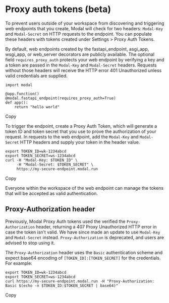 # Proxy auth tokens (beta)

To prevent users outside of your workspace from discovering and triggering web
endpoints that you create, Modal will check for two headers: `Modal-Key` and
`Modal-Secret` on HTTP requests to the endpoint. You can populate these
headers with tokens created under Settings > Proxy Auth Tokens.

By default, web endpoints created by the fastapi_endpoint, asgi_app, wsgi_app,
or web_server decorators are publicly available. The optional field
`requires_proxy_auth` protects your web endpoint by verifying a key and a
token are passed in the `Modal-Key` and `Modal-Secret` headers. Requests
without those headers will receive the HTTP error 401 Unauthorized unless
valid credentials are supplied.

    
    
    import modal
    
    @app.function()
    @modal.fastapi_endpoint(requires_proxy_auth=True)
    def app():
        return "hello world"

Copy

To trigger the endpoint, create a Proxy Auth Token, which will generate a
token ID and token secret that you use to prove the authorization of your
request. In requests to the web endpoint, add the `Modal-Key` and `Modal-
Secret` HTTP headers and supply your token in the header value.

    
    
    export TOKEN_ID=wk-1234abcd
    export TOKEN_SECRET=ws-1234abcd
    curl -H "Modal-Key: $TOKEN_ID" \
         -H "Modal-Secret: $TOKEN_SECRET" \
         https://my-secure-endpoint.modal.run

Copy

Everyone within the workspace of the web endpoint can manage the tokens that
will be accepted as valid authentication.

## Proxy-Authorization header

Previously, Modal Proxy Auth tokens used the verified the `Proxy-
Authorization` header, returning a 407 Proxy Unauthorized HTTP error in case
the token isn’t valid. We have since made an update to use `Modal-Key` and
`Modal-Secret` instead. `Proxy-Authorization` is deprecated, and users are
advised to stop using it.

The `Proxy-Authorization` header uses the `Basic` authentication scheme and
expect base64 encoding of `[TOKEN_ID]:[TOKEN_SECRET]` for the credentials. For
example:

    
    
    export TOKEN_ID=wk-1234abcd
    export TOKEN_SECRET=ws-1234abcd
    curl https://my-secure-endpoint.modal.run -H "Proxy-Authorization: Basic $(echo -n $TOKEN_ID:$TOKEN_SECRET | base64)"

Copy

